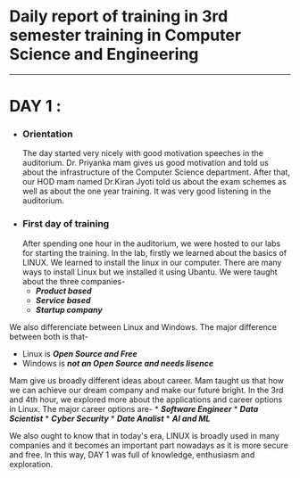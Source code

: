 # Daily report of training in 3rd semester training in Computer Science and Engineering
---
# DAY 1 :
* ### Orientation
    The day started very nicely with good motivation speeches in the auditorium. Dr. Priyanka mam gives us good motivation and told us about the infrastructure of the Computer Science department. After that, our HOD mam named Dr.Kiran Jyoti told us about the exam schemes as well as about the one year training. It was very good listening in the auditorium.
* ### First day of training
    After spending one hour in the auditorium, we were hosted to our labs for starting the training. In the lab, firstly we learned about the basics of LINUX. We learned to install the linux in our computer. There are many ways to install Linux but we installed it using Ubantu. We were taught about the three companies-
    * **_Product based_**
    * **_Service based_**
    * **_Startup company_**

We also differenciate between Linux and Windows. The major difference between both is that-
* Linux is _**Open Source and Free**_
* Windows is _**not an Open Source and needs lisence**_

Mam give us broadly different ideas about career. Mam taught us that how we can achieve our dream company and make our future bright. In the 3rd and 4th hour,  we explored more about the applications and career options in Linux. The major career options are-
    * **_Software Engineer_**
    * **_Data Scientist_**
    * **_Cyber Security_**
    * **_Date Analist_**
    * **_AI and ML_**

We also ought to know that in today's era, LINUX is broadly used in many companies and it becomes an important part nowadays as it is more secure and free. In this way, DAY 1 was full of knowledge, enthusiasm and exploration.
